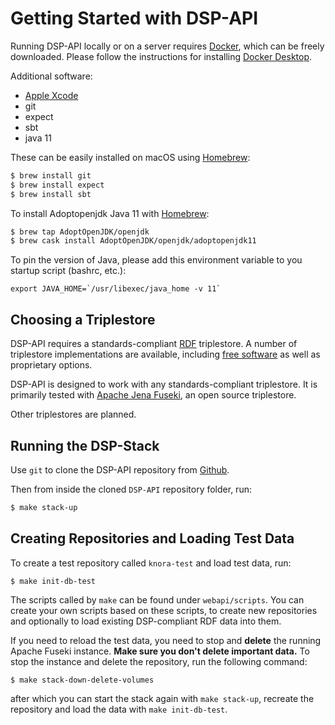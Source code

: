 <!---
 * Copyright © 2021 - 2022 Swiss National Data and Service Center for the Humanities and/or DaSCH Service Platform contributors.
 * SPDX-License-Identifier: Apache-2.0
-->

# Getting Started with DSP-API

Running DSP-API locally or on a server requires [Docker](https://www.docker.com), which
can be freely downloaded. Please follow the instructions for installing
[Docker Desktop](https://www.docker.com/products/docker-desktop).

Additional software:

- [Apple Xcode](https://itunes.apple.com/us/app/xcode/id497799835)
- git
- expect
- sbt
- java 11

These can be easily installed on macOS using [Homebrew](https://brew.sh):

```bash
$ brew install git
$ brew install expect
$ brew install sbt
```

To install Adoptopenjdk Java 11 with [Homebrew](https://brew.sh):

```bash
$ brew tap AdoptOpenJDK/openjdk
$ brew cask install AdoptOpenJDK/openjdk/adoptopenjdk11
```

To pin the version of Java, please add this environment variable to you startup script (bashrc, etc.):

```
export JAVA_HOME=`/usr/libexec/java_home -v 11`
```

## Choosing a Triplestore

DSP-API requires a standards-compliant
[RDF](https://www.w3.org/TR/rdf11-primer/) triplestore. A number of
triplestore implementations are available, including [free
software](http://www.gnu.org/philosophy/free-sw.en.html) as well as
proprietary options.

DSP-API is designed to work with any standards-compliant
triplestore. It is primarily tested with
[Apache Jena Fuseki](https://jena.apache.org), an open source triplestore.

Other triplestores are planned.

## Running the DSP-Stack

Use `git` to clone the DSP-API repository from [Github](https://github.com/dasch-swiss/dsp-api).

Then from inside the cloned `DSP-API` repository folder, run:

```bash
$ make stack-up
```

## Creating Repositories and Loading Test Data

To create a test repository called `knora-test` and load test data, run:

```
$ make init-db-test
```

The scripts called by `make` can be found under `webapi/scripts`. You can
create your own scripts based on these scripts, to create new
repositories and optionally to load existing DSP-compliant RDF data
into them.

If you need to reload the test data, you need to stop and **delete** the
running Apache Fuseki instance. **Make sure you don't delete important data.**
To stop the instance and delete the repository, run the following command:

```
$ make stack-down-delete-volumes
```

after which you can start the stack again with `make stack-up`, recreate
the repository and load the data with `make init-db-test`.

